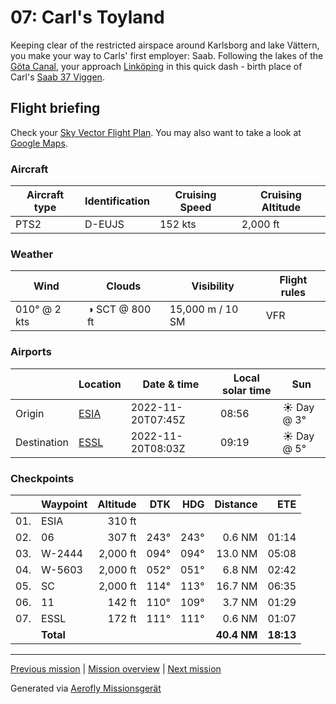 07: Carl's Toyland
==================

Keeping clear of the restricted airspace around Karlsborg and lake Vättern, you make your way to Carls' first employer: Saab. Following the lakes of the [Göta Canal](https://en.wikipedia.org/wiki/G%C3%B6ta_Canal), your approach [Linköping](https://en.wikipedia.org/wiki/Link%C3%B6ping) in this quick dash - birth place of Carl's [Saab 37 Viggen](https://en.wikipedia.org/wiki/Saab_37_Viggen).

Flight briefing
---------------

Check your [Sky Vector Flight Plan](https://skyvector.com/?ll=58.520264578726795,14.52619407108852&chart=301&zoom=3&fpl=N0152A020%20ESIA%205829N01454E%205833N01504E%205826N01533E%20ESSL). You may also want to take a look at [Google Maps](https://www.google.com/maps/@?api=1&map_action=map&center=58.520264578726795,14.52619407108852&zoom=12&basemap=terrain).

### Aircraft

| Aircraft type | Identification | Cruising Speed | Cruising Altitude |
|---------------|----------------|----------------|-------------------|
| PTS2 | D-EUJS | 152 kts | 2,000 ft |

### Weather

| Wind | Clouds | Visibility | Flight rules |
|------|--------|------------|--------------|
| 010° @ 2 kts | ◑ SCT @ 800 ft | 15,000 m / 10 SM | VFR |

### Airports

|             | Location | Date & time | Local solar time | Sun |
|-------------|----------|-------------|------------------|-----|
| Origin      | [ESIA](https://skyvector.com/airport/ESIA) | 2022-11-20T07:45Z | 08:56 | ☀ Day @ 3° |
| Destination | [ESSL](https://skyvector.com/airport/ESSL) | 2022-11-20T08:03Z | 09:19 | ☀ Day @ 5° |

### Checkpoints

|     | Waypoint  | Altitude  | DTK  | HDG  | Distance |   ETE |
|:---:|-----------|----------:|-----:|-----:|---------:|------:|
| 01. | ESIA      |    310 ft |      |      |          |       |
| 02. | 06        |    307 ft | 243° | 243° |   0.6 NM | 01:14 |
| 03. | W-2444    |  2,000 ft | 094° | 094° |  13.0 NM | 05:08 |
| 04. | W-5603    |  2,000 ft | 052° | 051° |   6.8 NM | 02:42 |
| 05. | SC        |  2,000 ft | 114° | 113° |  16.7 NM | 06:35 |
| 06. | 11        |    142 ft | 110° | 109° |   3.7 NM | 01:29 |
| 07. | ESSL      |    172 ft | 111° | 111° |   0.6 NM | 01:07 |
|     | **Total** |           |      |      | **40.4 NM** | **18:13** |

----

[Previous mission](./06_the_lake_where_gripens_play.md) | [Mission overview](./README.md) | [Next mission](./08_outskirts_of_stockholm.md)

Generated via [Aerofly Missionsgerät](https://github.com/fboes/aerofly-missions)
